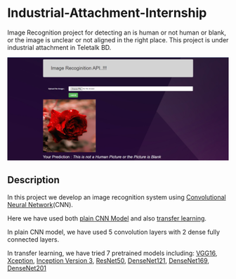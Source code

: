 # Industrial-Attachment-Internship
Image Recognition project for detecting an is human or not human or blank, or the image is unclear or not aligned in the right place. This project is under industrial attachment in Teletalk BD.

![Demo API](https://github.com/nafiul-araf/Industrial-Attachment-Internship/blob/main/ourput.PNG)

## Description 
In this project we develop an image recognition system using [Convolutional Neural Network](https://en.wikipedia.org/wiki/Convolutional_neural_network)(CNN). 

Here we have used both [plain CNN Model](https://towardsdatascience.com/understanding-cnn-convolutional-neural-network69fd626ee7d4#:~:text=CNN%20is%20a%20type%20of,features%20automatically%20for%20better%20classification.) and also [transfer learning](https://machinelearningmastery.com/transfer-learning-for-deep-learning/). 

In plain CNN model, we have used 5 convolution layers with 2 dense fully connected layers. 

In transfer learning, we have tried 7 pretrained models including: [VGG16](https://www.geeksforgeeks.org/vgg-16-cnn-model/), [Xception](https://keras.io/api/applications/xception/), [Inception Version 3](https://paperswithcode.com/method/inception-v3), [ResNet50](https://towardsdatascience.com/understanding-and-coding-a-resnet-in-keras-446d7ff84d33), [DenseNet121](https://towardsdatascience.com/creating-densenet-121-with-tensorflow-edbc08a956d8), [DenseNet169](https://docs.openvino.ai/latest/omz_models_model_densenet_169.html), [DenseNet201](https://keras.io/api/applications/densenet/)
